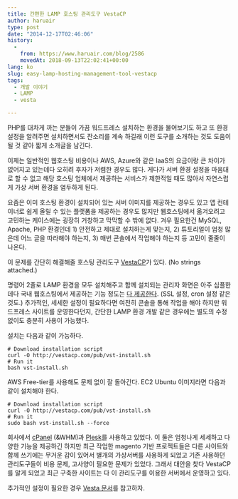 ```yaml
---
title: 간편한 LAMP 호스팅 관리도구 VestaCP
author: haruair
type: post
date: "2014-12-17T02:46:06"
history:
  - 
    from: https://www.haruair.com/blog/2586
    movedAt: 2018-09-13T22:02:41+00:00
lang: ko
slug: easy-lamp-hosting-management-tool-vestacp
tags:
  - 개발 이야기
  - LAMP
  - vesta

---
```

PHP를 대차게 까는 분들이 가끔 워드프레스 설치하는 환경을 물어보기도 하고 또 환경 설정을 알려주면 설치하면서도 잔소리를 계속 하길래 이런 도구를 소개하는 것도 도움이 될 것 같아 짧게 소개글을 남긴다.

이제는 일반적인 웹호스팅 비용이나 AWS, Azure와 같은 IaaS의 요금이랑 큰 차이가 없어지고 있는데다 오히려 후자가 저렴한 경우도 많다. 게다가 서버 환경 설정을 마음대로 할 수 없고 해당 호스팅 업체에서 제공하는 서비스가 제한적일 때도 많아서 자연스럽게 가상 서버 환경을 염두하게 된다.

요즘은 이미 호스팅 환경이 설치되어 있는 서버 이미지를 제공하는 경우도 있고 앱 컨테이너로 쉽게 올릴 수 있는 플랫폼을 제공하는 경우도 많지만 웹호스팅에서 옮겨오려고 고민하는 케이스에는 굉장히 거창하고 막막할 수 밖에 없다. 겨우 필요한건 MySQL, Apache, PHP 환경인데 1) 안전하고 제대로 설치하는게 맞는지, 2) 튜토리얼이 엄청 많은데 어느 글을 따라해야 하는지, 3) 매번 콘솔에서 작업해야 하는지 등 고민이 줄줄이 나온다.

이 문제를 간단히 해결해줄 호스팅 관리도구 [VestaCP][1]가 있다. (No strings attached.)

명령어 2줄로 LAMP 환경을 모두 설치해주고 함께 설치되는 관리자 화면은 아주 심플한데다 국내 웹호스팅에서 제공하는 기능 정도는 [다 제공한다][2]. (SSL 설정, cron 설정 같은 것도.) 추가적인, 세세한 설정이 필요하다면 여전히 콘솔을 통해 작업을 해야 하지만 워드프레스 사이트를 운영한다던지, 간단한 LAMP 환경 개발 같은 경우에는 별도의 수정 없이도 충분히 사용이 가능했다.

설치는 다음과 같이 가능하다.

    # Download installation script
    curl -O http://vestacp.com/pub/vst-install.sh
    # Run it
    bash vst-install.sh
    

AWS Free-tier를 사용해도 문제 없이 잘 돌아간다. EC2 Ubuntu 이미지라면 다음과 같이 설치해야 한다.

    # Download installation script
    curl -O http://vestacp.com/pub/vst-install.sh
    # Run it
    sudo bash vst-install.sh --force
    

회사에서 [cPanel][3] (&WHM)과 [Plesk][4]를 사용하고 있었다. 이 둘은 엄청나게 세세하고 다양한 기능을 제공하긴 하지만 최근 작업한 magento 기반 프로젝트들은 다른 사이트와 함께 쓰기에는 무거운 감이 있어서 별개의 가상서버를 사용하게 되었고 기존 사용하던 관리도구들이 비용 문제, 고사양이 필요한 문제가 있었다. 그래서 대안을 찾다 VestaCP를 알게 되었고 최근 구축한 사이트는 다 이 관리도구를 이용한 서버에서 운영하고 있다.

추가적인 설정이 필요한 경우 [Vesta 문서][5]를 참고하자.

 [1]: http://vestacp.com/
 [2]: http://vestacp.com/#features
 [3]: http://cpanel.net/
 [4]: http://www.plesk.com/
 [5]: http://vestacp.com/docs/